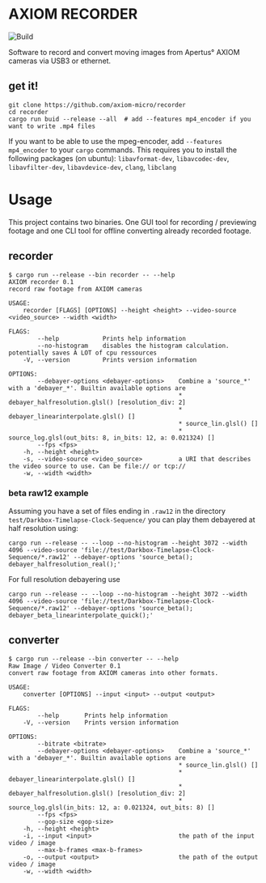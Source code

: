 # AXIOM RECORDER
![Build](https://github.com/apertus-open-source-cinema/axiom-recorder/workflows/Build/badge.svg)

Software to record and convert moving images from Apertus° AXIOM cameras via USB3 or ethernet.

## get it!
```shell script
git clone https://github.com/axiom-micro/recorder
cd recorder
cargo run buid --release --all  # add --features mp4_encoder if you want to write .mp4 files
```

If you want to be able to use the mpeg-encoder, add `--features mp4_encoder`
to your `cargo` commands. This requires you to install the following packages
(on ubuntu): `libavformat-dev`, `libavcodec-dev`, `libavfilter-dev`, `libavdevice-dev`, `clang`, `libclang`
# Usage
This project contains two binaries. One GUI tool for recording / previewing footage and one CLI tool for offline 
converting already recorded footage.


## recorder
```shell script
$ cargo run --release --bin recorder -- --help
AXIOM recorder 0.1
record raw footage from AXIOM cameras

USAGE:
    recorder [FLAGS] [OPTIONS] --height <height> --video-source <video_source> --width <width>

FLAGS:
        --help            Prints help information
        --no-histogram    disables the histogram calculation. potentially saves A LOT of cpu ressources
    -V, --version         Prints version information

OPTIONS:
        --debayer-options <debayer-options>    Combine a 'source_*' with a 'debayer_*'. Builtin available options are 
                                               * debayer_halfresolution.glsl() [resolution_div: 2]
                                               * debayer_linearinterpolate.glsl() []
                                               * source_lin.glsl() []
                                               * source_log.glsl(out_bits: 8, in_bits: 12, a: 0.021324) []
        --fps <fps>                            
    -h, --height <height>                      
    -s, --video-source <video_source>          a URI that describes the video source to use. Can be file:// or tcp://
    -w, --width <width>                      
```
### beta raw12 example
Assuming you have a set of files ending in `.raw12` in the directory `test/Darkbox-Timelapse-Clock-Sequence/` you can play them debayered at half resolution using:
```shell script
cargo run --release -- --loop --no-histogram --height 3072 --width 4096 --video-source 'file://test/Darkbox-Timelapse-Clock-Sequence/*.raw12' --debayer-options 'source_beta(); debayer_halfresolution_real();'
```
For full resolution debayering use
```shell script
cargo run --release -- --loop --no-histogram --height 3072 --width 4096 --video-source 'file://test/Darkbox-Timelapse-Clock-Sequence/*.raw12' --debayer-options 'source_beta(); debayer_beta_linearinterpolate_quick();'
```

## converter
```shell script
$ cargo run --release --bin converter -- --help
Raw Image / Video Converter 0.1
convert raw footage from AXIOM cameras into other formats.

USAGE:
    converter [OPTIONS] --input <input> --output <output>

FLAGS:
        --help       Prints help information
    -V, --version    Prints version information

OPTIONS:
        --bitrate <bitrate>                    
        --debayer-options <debayer-options>    Combine a 'source_*' with a 'debayer_*'. Builtin available options are 
                                               * source_lin.glsl() []
                                               * debayer_linearinterpolate.glsl() []
                                               * debayer_halfresolution.glsl() [resolution_div: 2]
                                               * source_log.glsl(in_bits: 12, a: 0.021324, out_bits: 8) []
        --fps <fps>                            
        --gop-size <gop-size>                  
    -h, --height <height>                      
    -i, --input <input>                        the path of the input video / image
        --max-b-frames <max-b-frames>          
    -o, --output <output>                      the path of the output video / image
    -w, --width <width>                        
```
